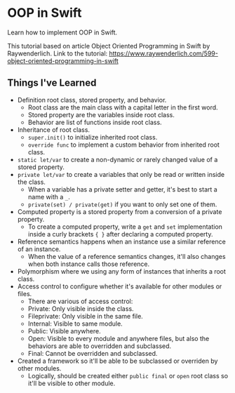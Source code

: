 # OOP in Swift
Learn how to implement OOP in Swift.

This tutorial based on article Object Oriented Programming in Swift by Raywenderlich.
Link to the tutorial: https://www.raywenderlich.com/599-object-oriented-programming-in-swift

## Things I've Learned
* Definition root class, stored property, and behavior.
  * Root class are the main class with a capital letter in the first word.
  * Stored property are the variables inside root class.
  * Behavior are list of functions inside root class.
* Inheritance of root class.
  * `super.init()` to initialize inherited root class.
  * `override func` to implement a custom behavior from inherited root class.
* `static let/var` to create a non-dynamic or rarely changed value of a stored property.
* `private let/var` to create a variables that only be read or written inside the class.
  * When a variable has a private setter and getter, it's best to start a name with a `_`.
  * `private(set) / private(get)` if you want to only set one of them.
* Computed property is a stored property from a conversion of a private property.
  * To create a computed property, write a `get` and `set` implementation inside a curly brackets `{ }` after declaring a computed property.
* Reference semantics happens when an instance use a similar reference of an instance.
  * When the value of a reference semantics changes, it'll also changes when both instance calls those reference.
* Polymorphism where we using any form of instances that inherits a root class.
* Access control to configure whether it's available for other modules or files.
  * There are various of access control:
   * Private: Only visible inside the class.
   * Fileprivate: Only visible in the same file.
   * Internal: Visible to same module.
   * Public: Visible anywhere.
   * Open: Visible to every module and anywhere files, but also the behaviors are able to overridden and subclassed.
   * Final: Cannot be overridden and subclassed.
* Created a framework so it'll be able to be subclassed or overriden by other modules.
  * Logically, should be created either `public final` or `open` root class so it'll be visible to other module.
